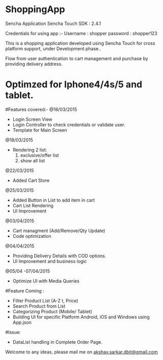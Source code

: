 # ShoppingApp
Sencha Application
Sencha Touch SDK : 2.4.1

Credentials for using app :-
Username : shopper
password : shopper123

This is a shopping application developed using Sencha Touch for cross platform support, under Development phase.. 

Flow from user authentication to cart management and purchase by providing delivery address.

# Optimzed for Iphone4/4s/5 and tablet.

#Features covered:-
@16/03/2015
- Login Screen View
- Login Controller to check credentials or validate  user.
- Template for Main Screen

@18/03/2015
- Rendering 2 list: 
  1) exclusive/offer list
  2) show all list

@22/03/2015
- Added Cart Store

@25/03/2015
- Added Button in List to add item in cart
- Cart List Rendering
- UI Improvement

@03/04/2015
- Cart managment (Add/Remove/Qty Update)
- Code optimization

@04/04/2015
- Providing Delivery Details with COD options.
- UI Improvement and business logic

@05/04 -07/04/2015
- Optimize UI with Media Queries

#Feature Coming :
- Filter Product List (A-Z t, Price) 
- Search Product from List
- Categorizing Product (Mobile/ Tablet)
- Building UI for specific Platform Android, iOS and Windows using App.json 

#Issue:
- DataList handling in Complete Order Page.

Welcome to any ideas, please mail me on akshay.sarkar.dbit@gmail.com
